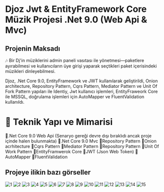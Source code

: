 # Djoz Jwt & EntityFramework Core Müzik Projesi .Net 9.0 (Web Api & Mvc)

## Projenin Maksadı

🎶 Bir Dj'in müziklerini admin paneli vasıtası ile yönetmesi—paketlere ayırabilmesi ve kullanıcıların üye girişi yaparak seçtikleri paket içerisindeki müzikleri dinleyebilmesi.

Djoz, .Net Core 9.0, EntityFramework ve JWT kullanılarak geliştirildi, Onion architecture, Repository Pattern, Cqrs Pattern, Mediator Pattern ve Unit Of Fork Pattern yapıları ile Identiy, Jwt kullanıcı işlemleri, EntityFraweork Core ile MSSQL, doğrulama işlemleri için AutoMapper ve FluentValidation kullanıldı. 

# 🔧 Teknik Yapı ve Mimarisi 
💎.Net Core 9.0 Web Api (Senaryo gereği devre dışı bıraklıdı ancak proje içinde halen bulunmakta)
💎.Net Core 9.0 Mvc
💎Repository Pattern
💎Onion acrhitecture
💎Cqrs Pattern
💎Mediator Pattern
💎Repository Pattern
💎Unit Of Work Pattern
💎EntityFramwerok Core
💎JWT (Json Web Token)
💎AutoMapper
💎FluentValidation

## Projeye ilikin bazı görseller
![1](https://github.com/hasan-bozkus/Djoz/blob/master/Presentation/Djoz.WebUI/wwwroot/images/Ekran%20g%C3%B6r%C3%BCnt%C3%BCs%C3%BC%202025-06-22%20150331.png)
![2](https://github.com/hasan-bozkus/Djoz/blob/master/Presentation/Djoz.WebUI/wwwroot/images/Ekran%20g%C3%B6r%C3%BCnt%C3%BCs%C3%BC%202025-06-22%20150343.png?)
![3](https://github.com/hasan-bozkus/Djoz/blob/master/Presentation/Djoz.WebUI/wwwroot/images/Ekran%20g%C3%B6r%C3%BCnt%C3%BCs%C3%BC%202025-06-22%20150402.png?)
![4](https://github.com/hasan-bozkus/Djoz/blob/master/Presentation/Djoz.WebUI/wwwroot/images/Ekran%20g%C3%B6r%C3%BCnt%C3%BCs%C3%BC%202025-06-22%20150420.png)
![5](https://github.com/hasan-bozkus/Djoz/blob/master/Presentation/Djoz.WebUI/wwwroot/images/Ekran%20g%C3%B6r%C3%BCnt%C3%BCs%C3%BC%202025-06-22%20150445.png)
![6](https://github.com/hasan-bozkus/Djoz/blob/master/Presentation/Djoz.WebUI/wwwroot/images/Ekran%20g%C3%B6r%C3%BCnt%C3%BCs%C3%BC%202025-06-22%20204656.png)
![7](https://github.com/hasan-bozkus/Djoz/blob/master/Presentation/Djoz.WebUI/wwwroot/images/Ekran%20g%C3%B6r%C3%BCnt%C3%BCs%C3%BC%202025-06-22%20204623.png)
![8](https://github.com/hasan-bozkus/Djoz/blob/master/Presentation/Djoz.WebUI/wwwroot/images/Ekran%20g%C3%B6r%C3%BCnt%C3%BCs%C3%BC%202025-06-22%20150312.png)
![9](https://github.com/hasan-bozkus/Djoz/blob/master/Presentation/Djoz.WebUI/wwwroot/images/Ekran%20g%C3%B6r%C3%BCnt%C3%BCs%C3%BC%202025-06-22%20145003.png)
![10](https://github.com/hasan-bozkus/Djoz/blob/master/Presentation/Djoz.WebUI/wwwroot/images/Ekran%20g%C3%B6r%C3%BCnt%C3%BCs%C3%BC%202025-06-22%20145025.png)
![11](https://github.com/hasan-bozkus/Djoz/blob/master/Presentation/Djoz.WebUI/wwwroot/images/Ekran%20g%C3%B6r%C3%BCnt%C3%BCs%C3%BC%202025-06-22%20145131.png)
![12](https://github.com/hasan-bozkus/Djoz/blob/master/Presentation/Djoz.WebUI/wwwroot/images/Ekran%20g%C3%B6r%C3%BCnt%C3%BCs%C3%BC%202025-06-22%20145144.png)
![13](https://github.com/hasan-bozkus/Djoz/blob/master/Presentation/Djoz.WebUI/wwwroot/images/Ekran%20g%C3%B6r%C3%BCnt%C3%BCs%C3%BC%202025-06-22%20150147%20-%20Kopya.png)
![14](https://github.com/hasan-bozkus/Djoz/blob/master/Presentation/Djoz.WebUI/wwwroot/images/Ekran%20g%C3%B6r%C3%BCnt%C3%BCs%C3%BC%202025-06-22%20205302.png)
![15](https://github.com/hasan-bozkus/Djoz/blob/master/Presentation/Djoz.WebUI/wwwroot/images/Ekran%20g%C3%B6r%C3%BCnt%C3%BCs%C3%BC%202025-06-22%20150214.png)

